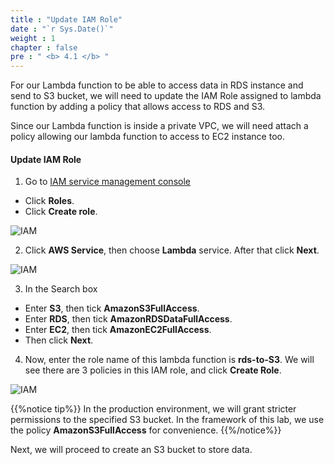 ```yaml
---
title : "Update IAM Role"
date : "`r Sys.Date()`"
weight : 1
chapter : false
pre : " <b> 4.1 </b> "
---
```


For our Lambda function to be able to access data in RDS instance and send to S3 bucket, we will need to update the IAM Role assigned to lambda function by adding a policy that allows access to RDS and S3.

Since our Lambda function is inside a private VPC, we will need attach a policy allowing our lambda function to access to EC2 instance too.

#### Update IAM Role

1. Go to [IAM service management console](https://console.aws.amazon.com/iamv2/home?#/home)
  + Click **Roles**.
  + Click **Create role**.

![IAM](images/4.datastorage/01-create_Lambda_role.png)

2. Click **AWS Service**, then choose **Lambda** service. After that click **Next**.
 
![IAM](images/4.datastorage/02-select_Lambda.png)

3. In the Search box
  + Enter **S3**, then tick **AmazonS3FullAccess**.
  + Enter **RDS**, then tick **AmazonRDSDataFullAccess**.
  + Enter **EC2**, then tick **AmazonEC2FullAccess**.
  + Then click **Next**.

4. Now, enter the role name of this lambda function is **rds-to-S3**. We will see there are 3 policies in this IAM role, and click **Create Role**.

![IAM](images/4.datastorage/03-create_Lambda.png)
 
{{%notice tip%}}
In the production environment, we will grant stricter permissions to the specified S3 bucket. In the framework of this lab, we use the policy **AmazonS3FullAccess** for convenience.
{{%/notice%}}

Next, we will proceed to create an S3 bucket to store data.